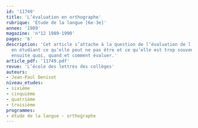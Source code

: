 ```yaml
---
id: '11749'
title: 'L’évaluation en orthographe'
rubrique: 'Étude de la langue [6e-3e]'
annee: '1989'
magazine: 'n°12 1989-1990'
pages: '6'
description: 'Cet article s’attache à la question de l’évaluation de l’orthographe,
  en étudiant ce qu’elle peut ne pas être et ce qu’elle est trop souvent, et en analysant
  ensuite quoi, quand et comment évaluer.'
article_pdf: '11749.pdf'
revue: 'L’école des lettres des collèges'
auteurs:
- Jean-Paul Denisot
niveau_etudes:
- sixième
- cinquième
- quatrième
- troisième
programmes:
- étude de la langue - orthographe
---
```

